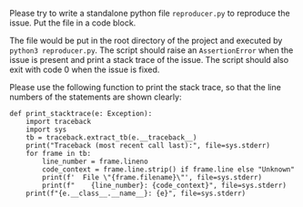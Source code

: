 Please try to write a standalone python file `reproducer.py` to reproduce the issue. Put the file in a code block.

The file would be put in the root directory of the project and executed by `python3 reproducer.py`. The script should raise an `AssertionError` when the issue is present and print a stack trace of the issue. The script should also exit with code 0 when the issue is fixed.

Please use the following function to print the stack trace, so that the line numbers of the statements are shown clearly:
```
def print_stacktrace(e: Exception):
    import traceback
    import sys
    tb = traceback.extract_tb(e.__traceback__)
    print("Traceback (most recent call last):", file=sys.stderr)
    for frame in tb:
        line_number = frame.lineno
        code_context = frame.line.strip() if frame.line else "Unknown"
        print(f'  File \"{frame.filename}\"', file=sys.stderr)
        print(f"    {line_number}: {code_context}", file=sys.stderr)
    print(f"{e.__class__.__name__}: {e}", file=sys.stderr)
```
